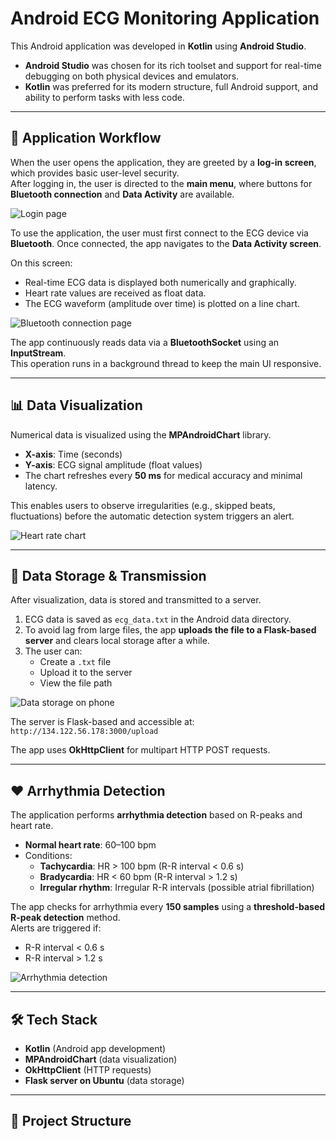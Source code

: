 # Android ECG Monitoring Application

This Android application was developed in **Kotlin** using **Android Studio**.  
- **Android Studio** was chosen for its rich toolset and support for real-time debugging on both physical devices and emulators.  
- **Kotlin** was preferred for its modern structure, full Android support, and ability to perform tasks with less code.  

---

## 📱 Application Workflow
When the user opens the application, they are greeted by a **log-in screen**, which provides basic user-level security.  
After logging in, the user is directed to the **main menu**, where buttons for **Bluetooth connection** and **Data Activity** are available.  

![Login page](images/login.jpg)

To use the application, the user must first connect to the ECG device via **Bluetooth**. Once connected, the app navigates to the **Data Activity screen**.  

On this screen:  
- Real-time ECG data is displayed both numerically and graphically.  
- Heart rate values are received as float data.  
- The ECG waveform (amplitude over time) is plotted on a line chart.  

![Bluetooth connection page](images/bluetooth.jpg)

The app continuously reads data via a **BluetoothSocket** using an **InputStream**.  
This operation runs in a background thread to keep the main UI responsive.  

---

## 📊 Data Visualization
Numerical data is visualized using the **MPAndroidChart** library.  

- **X-axis**: Time (seconds)  
- **Y-axis**: ECG signal amplitude (float values)  
- The chart refreshes every **50 ms** for medical accuracy and minimal latency.  

This enables users to observe irregularities (e.g., skipped beats, fluctuations) before the automatic detection system triggers an alert.  

![Heart rate chart](images/chart.jpg)

---

## 💾 Data Storage & Transmission
After visualization, data is stored and transmitted to a server.  

1. ECG data is saved as `ecg_data.txt` in the Android data directory.  
2. To avoid lag from large files, the app **uploads the file to a Flask-based server** and clears local storage after a while.  
3. The user can:  
   - Create a `.txt` file  
   - Upload it to the server  
   - View the file path  

![Data storage on phone](images/storage.jpg)  

The server is Flask-based and accessible at:  
`http://134.122.56.178:3000/upload`  

The app uses **OkHttpClient** for multipart HTTP POST requests.  

---

## ❤️ Arrhythmia Detection
The application performs **arrhythmia detection** based on R-peaks and heart rate.  

- **Normal heart rate**: 60–100 bpm  
- Conditions:  
  - **Tachycardia**: HR > 100 bpm (R-R interval < 0.6 s)  
  - **Bradycardia**: HR < 60 bpm (R-R interval > 1.2 s)  
  - **Irregular rhythm**: Irregular R-R intervals (possible atrial fibrillation)  

The app checks for arrhythmia every **150 samples** using a **threshold-based R-peak detection** method.  
Alerts are triggered if:  
- R-R interval < 0.6 s  
- R-R interval > 1.2 s  

![Arrhythmia detection](images/arrhythmia.jpg)

---

## 🛠️ Tech Stack
- **Kotlin** (Android app development)  
- **MPAndroidChart** (data visualization)  
- **OkHttpClient** (HTTP requests)  
- **Flask server on Ubuntu** (data storage)  

---

## 📂 Project Structure
